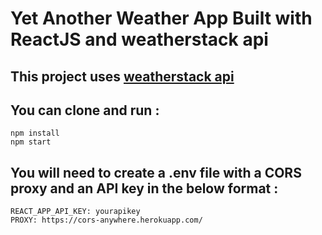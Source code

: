 # Yet Another Weather App Built with ReactJS and weatherstack api

## This project uses [weatherstack api](https://weatherstack.com/)

## You can clone and run :

    npm install
    npm start

## You will need to create a .env file with a CORS proxy and an API key in the below format :

    REACT_APP_API_KEY: yourapikey
    PROXY: https://cors-anywhere.herokuapp.com/
